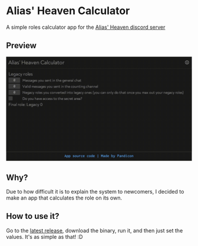 # Alias' Heaven Calculator
 A simple roles calculator app for the [Alias' Heaven discord server](https://www.discord.gg/zqBVPyvXYe)
 
## Preview
<img src="media/showcase.gif">

## Why?
Due to how difficult it is to explain the system to newcomers, I decided to make an app that calculates the role on its own.

## How to use it?
Go to the [latest release](https://github.com/Pandicon/Alias-Heaven-Calculator/releases/latest), download the binary, run it, and then just set the values. It's as simple as that! :D 
